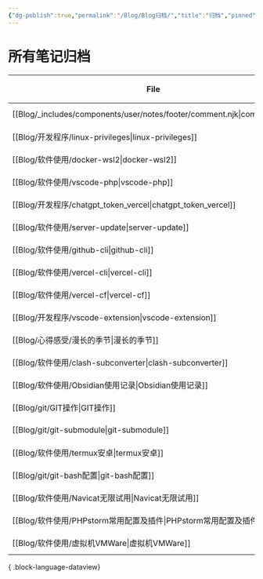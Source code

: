 ```yaml
---
{"dg-publish":true,"permalink":"/Blog/Blog归档/","title":"归档","pinned":true,"noteIcon":"1","created":"2023-05-21T22:05:52+08:00","updated":""}
---
```



# 所有笔记归档

| File                                                                        | Date       | UpdateDate | 大小/Byte |
| --------------------------------------------------------------------------- | ---------- | ---------- | ------- |
| [[Blog/_includes/components/user/notes/footer/comment.njk\|comment.njk]] | 2023-07-16 | 2023-07-16 | 201     |
| [[Blog/开发程序/linux-privileges\|linux-privileges]]                         | 2023-06-26 | 2023-07-16 | 11572   |
| [[Blog/软件使用/docker-wsl2\|docker-wsl2]]                                   | 2023-06-17 | 2023-06-27 | 4354    |
| [[Blog/软件使用/vscode-php\|vscode-php]]                                     | 2023-06-08 | 2023-06-11 | 384     |
| [[Blog/开发程序/chatgpt_token_vercel\|chatgpt_token_vercel]]                 | 2023-06-05 | 2023-06-05 | 844     |
| [[Blog/软件使用/server-update\|server-update]]                               | 2023-05-29 | 2023-05-29 | 1797    |
| [[Blog/软件使用/github-cli\|github-cli]]                                     | 2023-05-28 | 2023-05-28 | 893     |
| [[Blog/软件使用/vercel-cli\|vercel-cli]]                                     | 2023-05-28 | 2023-06-05 | 409     |
| [[Blog/软件使用/vercel-cf\|vercel-cf]]                                       | 2023-05-27 | 2023-06-05 | 1592    |
| [[Blog/开发程序/vscode-extension\|vscode-extension]]                         | 2023-05-26 | 2023-06-05 | 2060    |
| [[Blog/心得感受/漫长的季节\|漫长的季节]]                                               | 2023-05-23 | 2023-07-16 | 1798    |
| [[Blog/软件使用/clash-subconverter\|clash-subconverter]]                     | 2023-05-23 | 2023-05-23 | 1514    |
| [[Blog/软件使用/Obsidian使用记录\|Obsidian使用记录]]                                 | 2023-05-23 | 2023-05-23 | 584     |
| [[Blog/git/GIT操作\|GIT操作]]                                                | 2023-05-19 | 2023-05-19 | 6866    |
| [[Blog/git/git-submodule\|git-submodule]]                                | 2023-05-13 | 2023-05-19 | 723     |
| [[Blog/软件使用/termux安卓\|termux安卓]]                                         | 2022-10-04 | 2023-05-21 | 891     |
| [[Blog/git/git-bash配置\|git-bash配置]]                                      | 2022-10-03 | 2023-05-19 | 2344    |
| [[Blog/软件使用/Navicat无限试用\|Navicat无限试用]]                                   | 2022-10-03 | 2023-05-21 | 1912    |
| [[Blog/软件使用/PHPstorm常用配置及插件\|PHPstorm常用配置及插件]]                           | 2022-10-03 | 2023-05-21 | 1111    |
| [[Blog/软件使用/虚拟机VMWare\|虚拟机VMWare]]                                       | 2022-10-03 | 2023-05-21 | 7850    |

{ .block-language-dataview}